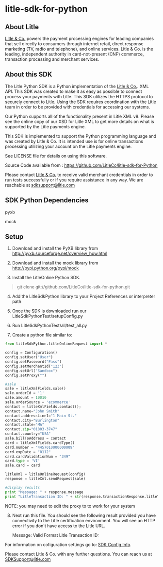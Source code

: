 litle-sdk-for-python
====================

About Litle
------------
[Litle &amp; Co.](http://www.litle.com) powers the payment processing engines for leading companies that sell directly to consumers through  internet retail, direct response marketing (TV, radio and telephone), and online services. Litle & Co. is the leading, independent authority in card-not-present (CNP) commerce, transaction processing and merchant services.


About this SDK
--------------
The Litle Python SDK is a Python implementation of the [Litle &amp; Co.](http://www.litle.com). XML API. This SDK was created to make it as easy as possible to connect process your payments with Litle.  This SDK utilizes  the HTTPS protocol to securely connect to Litle.  Using the SDK requires coordination with the Litle team in order to be provided with credentials for accessing our systems.

Our Python supports all of the functionality present in Litle XML v8. Please see the online copy of our XSD for Litle XML to get more details on what is supported by the Litle payments engine.

This SDK is implemented to support the Python programming language and was created by Litle & Co. It is intended use is for online transactions processing utilizing your account on the Litle payments engine.

See LICENSE file for details on using this software.

Source Code available from : https://github.com/LitleCo/litle-sdk-for-Python

Please contact [Litle &amp; Co.](http://www.litle.com) to receive valid merchant credentials in order to run tests successfully or if you require assistance in any way.  We are reachable at sdksupport@litle.com

SDK Python Dependencies
----------------------
pyxb

mock

Setup
-----
1) Download and install the PyXB library from http://pyxb.sourceforge.net/overview_how.html

2) Download and install the mock library from http://pypi.python.org/pypi/mock

3) Install the LitleOnline Python SDK.

>git clone git://github.com/LitleCo/litle-sdk-for-python.git

4) Add the LitleSdkPython library to your Project References or interpreter path

5) Once the SDK is downloaded run our LitleSdkPythonTest/setupConfig.py

6) Run LitleSdkPythonTest/all/test_all.py

7) Create a python file similar to:

```python
from litleSdkPython.litleOnlineRequest import *

config = Configuration()
config.setUser("User")
config.setPassword("Pass")
config.setMerchantId("123")
config.setUrl("Sandbox")
config.setProxy("")

#sale
sale = litleXmlFields.sale()
sale.orderId = '1'
sale.amount = 10010
sale.orderSource = 'ecommerce'
contact = litleXmlFields.contact();
contact.name="John Smith"
contact.addressLine1="1 Main St."
contact.city="Burlington"
contact.state="MA"
contact.zip="01803-3747"
contact.country="USA"
sale.billToAddress = contact
card = litleXmlFields.cardType()
card.number = "4457010000000009"
card.expDate = "0112"
card.cardValidationNum = "349"
card.type = 'VI'
sale.card = card

litleXml = litleOnlineRequest(config)
response = litleXml.sendRequest(sale)

#display results
print "Message: " + response.message
print "LitleTransaction ID: " + str(response.transactionResponse.litleTxnId)
```
NOTE: you may need to edit the proxy to to work for your system

8) Next run this file.  You should see the following result provided you have connectivity to the Litle certification environment.  You will see an HTTP error if you don't have access to the Litle URL.

    Message: Valid Format
    Litle Transaction ID: <your-numeric-litle-txn-id>
    
For information on cofiguration settings go to: [SDK Config Info](https://github.com/LitleCo/litle-sdk-for-python/wiki/Config-Settings).

Please contact Litle & Co. with any further questions.   You can reach us at SDKSupport@litle.com

